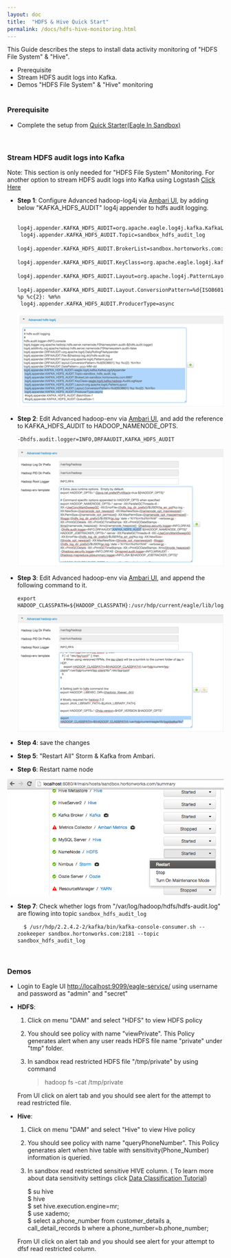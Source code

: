 ```yaml
---
layout: doc
title:  "HDFS & Hive Quick Start" 
permalink: /docs/hdfs-hive-monitoring.html
---
```


This Guide describes the steps to install data activity monitoring of "HDFS File System" & "Hive".

* Prerequisite
* Stream HDFS audit logs into Kafka.
* Demos "HDFS File System" & "Hive" monitoring
<br/><br/>


### **Prerequisite**
* Complete the setup from [Quick Starter(Eagle In Sandbox)](/docs/quick-start.html)	 	
<br/><br/>


### **Stream HDFS audit logs into Kafka**   
 
  Note: This section is only needed for "HDFS File System" Monitoring. For another option to stream HDFS audit logs into Kafka using Logstash [Click Here](/docs/import-hdfs-auditLog.html)
 
* **Step 1**: Configure Advanced hadoop-log4j via <a href="http://localhost:8080/#/main/services/HDFS/configs" target="_blank">Ambari UI</a>, by adding below "KAFKA_HDFS_AUDIT" log4j appender to hdfs audit logging.

	   log4j.appender.KAFKA_HDFS_AUDIT=org.apache.eagle.log4j.kafka.KafkaLog4jAppender
	   log4j.appender.KAFKA_HDFS_AUDIT.Topic=sandbox_hdfs_audit_log
	   log4j.appender.KAFKA_HDFS_AUDIT.BrokerList=sandbox.hortonworks.com:6667
	   log4j.appender.KAFKA_HDFS_AUDIT.KeyClass=org.apache.eagle.log4j.kafka.hadoop.AuditLogKeyer
	   log4j.appender.KAFKA_HDFS_AUDIT.Layout=org.apache.log4j.PatternLayout
	   log4j.appender.KAFKA_HDFS_AUDIT.Layout.ConversionPattern=%d{ISO8601} %p %c{2}: %m%n
	   log4j.appender.KAFKA_HDFS_AUDIT.ProducerType=async

    ![HDFS LOG4J Configuration](/images/docs/hdfs-log4j-conf.png "hdfslog4jconf")

* **Step 2**: Edit Advanced hadoop-env via <a href="http://localhost:8080/#/main/services/HDFS/configs" target="_blank">Ambari UI</a>, and add the reference to KAFKA_HDFS_AUDIT to HADOOP_NAMENODE_OPTS.

      -Dhdfs.audit.logger=INFO,DRFAAUDIT,KAFKA_HDFS_AUDIT

    ![HDFS Environment Configuration](/images/docs/hdfs-env-conf.png "hdfsenvconf")

* **Step 3**: Edit Advanced hadoop-env via <a href="http://localhost:8080/#/main/services/HDFS/configs" target="_blank">Ambari UI</a>, and append the following command to it.

      export HADOOP_CLASSPATH=${HADOOP_CLASSPATH}:/usr/hdp/current/eagle/lib/log4jkafka/lib/*

    ![HDFS Environment Configuration](/images/docs/hdfs-env-conf2.png "hdfsenvconf2")

* **Step 4**: save the changes 

* **Step 5**: "Restart All" Storm & Kafka from Ambari.

* **Step 6**: Restart name node 

![Restart Services](/images/docs/nn-restart.png "Services")

* **Step 7**: Check whether logs from "/var/log/hadoop/hdfs/hdfs-audit.log" are flowing into topic `sandbox_hdfs_audit_log`
      
        $ /usr/hdp/2.2.4.2-2/kafka/bin/kafka-console-consumer.sh --zookeeper sandbox.hortonworks.com:2181 --topic sandbox_hdfs_audit_log      
      
<br/>


### **Demos**
* Login to Eagle UI [http://localhost:9099/eagle-service/](http://localhost:9099/eagle-service/) using username and password as "admin" and "secret"
* **HDFS**:
	1. Click on menu "DAM" and select "HDFS" to view HDFS policy
	2. You should see policy with name "viewPrivate". This Policy generates alert when any user reads HDFS file name "private" under "tmp" folder.
	3. In sandbox read restricted HDFS file "/tmp/private" by using command 
	
	   > hadoop fs -cat /tmp/private

	From UI click on alert tab and you should see alert for the attempt to read restricted file.  
* **Hive**:
	1. Click on menu "DAM" and select "Hive" to view Hive policy
	2. You should see policy with name "queryPhoneNumber". This Policy generates alert when hive table with sensitivity(Phone_Number) information is queried. 
	3. In sandbox read restricted sensitive HIVE column. ( To learn more about data sensitivity settings click [Data Classification Tutorial](/docs/tutorial/classification.html))
	
        $ su hive <br/>
        $ hive <br/>
        $ set hive.execution.engine=mr; <br/>
        $ use xademo; <br/>
        $ select a.phone_number from customer_details a, call_detail_records b where a.phone_number=b.phone_number; <br/>

    From UI click on alert tab and you should see alert for your attempt to dfsf read restricted column.  
<br/>
